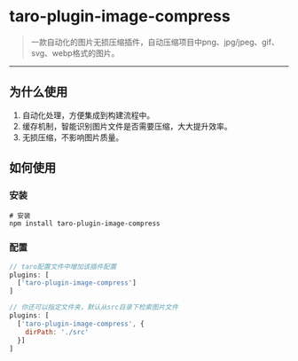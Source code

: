 # taro-plugin-image-compress
> 一款自动化的图片无损压缩插件，自动压缩项目中png、jpg/jpeg、gif、svg、webp格式的图片。
---------

## 为什么使用
1. 自动化处理，方便集成到构建流程中。
2. 缓存机制，智能识别图片文件是否需要压缩，大大提升效率。
3. 无损压缩，不影响图片质量。

## 如何使用
### 安装
```shell
# 安装
npm install taro-plugin-image-compress
```

### 配置
```js
// taro配置文件中增加该插件配置
plugins: [
  ['taro-plugin-image-compress']
]

// 你还可以指定文件夹，默认从src目录下检索图片文件
plugins: [
  ['taro-plugin-image-compress', {
    dirPath: './src'
  }]
]
```
